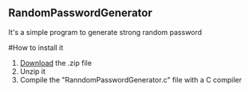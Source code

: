 ## RandomPasswordGenerator

It's a simple program to generate strong random password

#How to install it

1. [Download](https://github.com/fraste97/RandomPasswordGenerator/archive/master.zip) the .zip file
1. Unzip it
1. Compile the "RanndomPasswordGenerator.c" file with a C compiler


